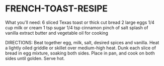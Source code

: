# FRENCH-TOAST-RESIPE
What you'll need:
6 sliced Texas toast or thick cut bread
2 large eggs
1/4 cup milk or cream
1 tsp sugar
1/4 tsp cinnamon
pinch of salt
splash of vanilla extract
butter and vegetable oil for cooking

DIRECTIONS:
Beat together egg, milk, salt, desired spices and vanilla.
Heat a lightly oiled griddle or skillet over medium-high heat. 
Dunk each slice of bread in egg mixture, soaking both sides.
Place in pan, and cook on both sides until golden. 
Serve hot.
